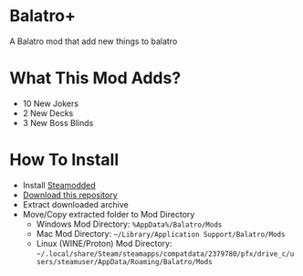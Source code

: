 # Balatro+
A Balatro mod that add new things to balatro

# What This Mod Adds?
- 10 New Jokers
- 2 New Decks
- 3 New Boss Blinds

# How To Install
- Install [Steamodded](https://github.com/Steamopollys/Steamodded)
- [Download this repository](https://github.com/SomeCoder99/balatro-plus/archive/refs/heads/main.zip)
- Extract downloaded archive
- Move/Copy extracted folder to Mod Directory
    - Windows Mod Directory: `%AppData%/Balatro/Mods`
    - Mac Mod Directory: `~/Library/Application Support/Balatro/Mods`
    - Linux (WINE/Proton) Mod Directory: `~/.local/share/Steam/steamapps/compatdata/2379780/pfx/drive_c/users/steamuser/AppData/Roaming/Balatro/Mods`
